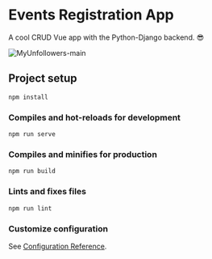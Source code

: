 # Events Registration App
A cool CRUD Vue app with the Python-Django backend. 😎

<img src="https://github.com/rawheel/My-Unfollowers-Vue-App/blob/main/screenshots/main.jpg" alt="MyUnfollowers-main">

## Project setup
```
npm install
```

### Compiles and hot-reloads for development
```
npm run serve
```

### Compiles and minifies for production
```
npm run build
```

### Lints and fixes files
```
npm run lint
```

### Customize configuration
See [Configuration Reference](https://cli.vuejs.org/config/).
